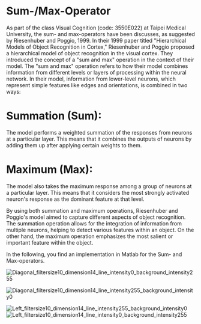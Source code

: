 # Sum-/Max-Operator

As part of the class Visual Cognition (code: 3550E022) at Taipei Medical University, the sum- and max-operators have been discusses, as suggested by Riesenhuber and Poggio, 1999.
In their 1999 paper titled "Hierarchical Models of Object Recognition in Cortex," Riesenhuber and Poggio proposed a hierarchical model of object recognition in the visual cortex. They introduced the concept of a "sum and max" operation in the context of their model. The "sum and max" operation refers to how their model combines information from different levels or layers of processing within the neural network. In their model, information from lower-level neurons, which represent simple features like edges and orientations, is combined in two ways:

# Summation (Sum): 
The model performs a weighted summation of the responses from neurons at a particular layer. This means that it combines the outputs of neurons by adding them up after applying certain weights to them.

# Maximum (Max): 
The model also takes the maximum response among a group of neurons at a particular layer. This means that it considers the most strongly activated neuron's response as the dominant feature at that level.

By using both summation and maximum operations, Riesenhuber and Poggio's model aimed to capture different aspects of object recognition. The summation operation allows for the integration of information from multiple neurons, helping to detect various features within an object. On the other hand, the maximum operation emphasizes the most salient or important feature within the object.

In the following, you find an implementation in Matlab for the Sum- and Max-operators.


![Diagonal_filtersize10_dimension14_line_intensity0_background_intensity255](https://github.com/ChristophDahl/SumMaxOperator/assets/56686743/6cc28b39-5155-4023-aae7-691d068110bc)

![Diagonal_filtersize10_dimension14_line_intensity255_background_intensity0](https://github.com/ChristophDahl/SumMaxOperator/assets/56686743/eacdee88-5dbe-41cb-b1db-b197eeef729c)


![Left_filtersize10_dimension14_line_intensity255_background_intensity0](https://github.com/ChristophDahl/SumMaxOperator/assets/56686743/e3fc316b-ca62-427a-b904-7253bd76b62b)
![Left_filtersize10_dimension14_line_intensity0_background_intensity255](https://github.com/ChristophDahl/SumMaxOperator/assets/56686743/b8b01f9b-82d3-4173-913f-cc3c871adc49)

